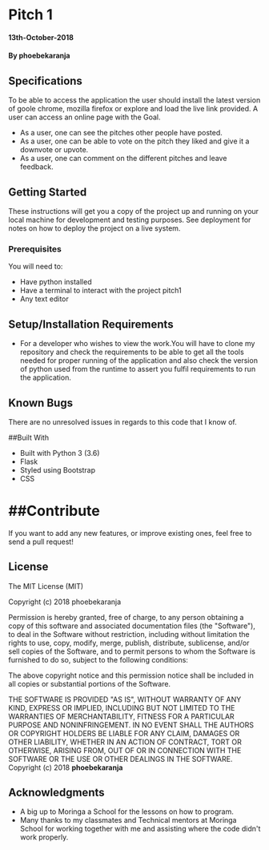 # Pitch 1


#### 13th-October-2018


#### By **phoebekaranja**


## Specifications
To be able to access the application the user should install the latest version of goole chrome, mozilla firefox or explore and load the live link provided.
A user can access an online page with the Goal.
+ As a user, one can see the pitches other people have posted.
+ As a user, one can be able to vote on the pitch they liked and give it a downvote or upvote.
+ As a user, one can comment on the different pitches and leave feedback.



## Getting Started

These instructions will get you a copy of the project up and running on your local machine for development and testing purposes. See deployment for notes on how to deploy the project on a live system.



### Prerequisites

You will need to:

-   Have python installed
-   Have a terminal to interact with the project pitch1
-   Any text editor



## Setup/Installation Requirements
* For a developer who wishes to view the work.You will have to clone my repository and check the requirements to be able to get all the tools needed for proper running of the application and also check the version of python used from the runtime to assert you fulfil requirements to run the application.



## Known Bugs
There are no unresolved issues in regards to this code that I know of.



##Built With

- Built with Python 3 (3.6)
- Flask
- Styled using Bootstrap
- CSS



##Contribute
========

If you want to add any new features, or improve existing ones, feel free to send a pull request!



## License

The MIT License (MIT)

Copyright (c) 2018 phoebekaranja

Permission is hereby granted, free of charge, to any person obtaining a copy of this software and associated documentation files (the "Software"), to deal in the Software without restriction, including without limitation the rights to use, copy, modify, merge, publish, distribute, sublicense, and/or sell copies of the Software, and to permit persons to whom the Software is furnished to do so, subject to the following conditions:

The above copyright notice and this permission notice shall be included in all copies or substantial portions of the Software.

THE SOFTWARE IS PROVIDED "AS IS", WITHOUT WARRANTY OF ANY KIND, EXPRESS OR IMPLIED, INCLUDING BUT NOT LIMITED TO THE WARRANTIES OF MERCHANTABILITY, FITNESS FOR A PARTICULAR PURPOSE AND NONINFRINGEMENT. IN NO EVENT SHALL THE AUTHORS OR COPYRIGHT HOLDERS BE LIABLE FOR ANY CLAIM, DAMAGES OR OTHER LIABILITY, WHETHER IN AN ACTION OF CONTRACT, TORT OR OTHERWISE, ARISING FROM, OUT OF OR IN CONNECTION WITH THE SOFTWARE OR THE USE OR OTHER DEALINGS IN THE SOFTWARE.
Copyright (c) 2018 **phoebekaranja**



## Acknowledgments

* A big up to Moringa a School for the lessons on how to program.
* Many thanks to my classmates and Technical mentors at Moringa School for working together
   with me and assisting where the code didn't work properly.
